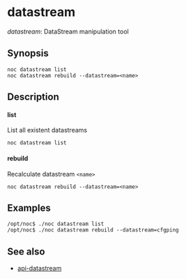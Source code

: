 # datastream

*datastream*: DataStream manipulation tool

## Synopsis

    noc datastream list
    noc datastream rebuild --datastream=<name>

## Description

#### list

List all existent datastreams

    noc datastream list

#### rebuild

Recalculate datastream `<name>`

    noc datastream rebuild --datastream=<name>


## Examples

    /opt/noc$ ./noc datastream list
    /opt/noc$ ./noc datastream rebuild --datastream=cfgping

## See also

* [api-datastream](../../../dev/reference/api/datastream/index.md)
